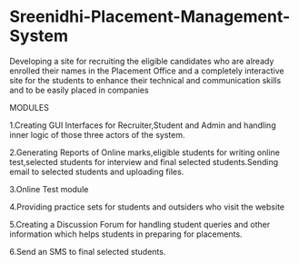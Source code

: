 Sreenidhi-Placement-Management-System
=====================================

Developing a site for recruiting the eligible candidates who are already enrolled their names in the Placement Office and a completely interactive site for the students to enhance their technical and communication skills and to be easily placed in companies

MODULES

1.Creating GUI Interfaces for Recruiter,Student and Admin and handling inner logic of those  three actors of the system.

2.Generating Reports of Online marks,eligible students for writing online test,selected students for interview and final selected students.Sending email  to selected students and uploading files.

3.Online Test module

4.Providing practice sets for students and outsiders who visit the website

5.Creating a  Discussion Forum for handling student queries and other information which helps students in preparing for placements. 

6.Send an SMS to final selected students.